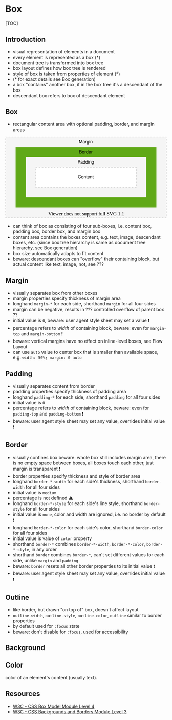 # Box

[TOC]



## Introduction

- visual representation of elements in a document
- every element is represented as a box (*)
- document tree is transformed into box tree
- box layout defines how box tree is rendered
- style of box is taken from properties of element (*)
- (* for exact details see Box generation)
- a box "contains" another box, if in the box tree it's a descendant of the box
- descendant box refers to box of descendant element



## Box

- rectangular content area with optional padding, border, and margin areas

![box](illustrations/box.svg)

- can think of box as consisting of four sub-boxes, i.e. content box, padding box, border box, and margin box
- content area contains the boxes content, e.g. text, image, descendant boxes, etc.
(since box tree hierarchy is same as document tree hierarchy, see Box generation)
- box size automatically adapts to fit content
- beware: descendant boxes can "overflow" their containing block, but actual content like text, image, not, see ???

<!-- TODO see css-break-4
a box can "break" into fragments, e.g. end of line, end of page on print, etc.
e.g. inline-level box which establishes a flow FC and has a block-level child box
-->



## Margin

- visually separates box from other boxes
- margin properties specify thickness of margin area
- longhand `margin-*` for each side, shorthand `margin` for all four sides
- margin can be negative, results in ??? controlled overflow of parent box ??
- initial value is `0`, beware: user agent style sheet may set a value ❗️
- percentage refers to _width_ of containing block, beware: even for `margin-top` and `margin-bottom` ❗️
- beware: vertical margins have no effect on inline-level boxes, see Flow Layout
- can use `auto` value to center box that is smaller than available space, e.g. `width: 50%; margin: 0 auto`

<!-- ToDo: margin collapse, see CSS2 8.3.1
? only vertical margins collapse
? in all FCs, or only in block layout ?
? margins DO collapse accross flow formatting context boundaries but not accross flow-root boundaries

beware: setting borders disables margin collapse !!!?!!!

not for out-of-flow boxes

BEWARE: vertical margins collapse between visually adjacent boxes, not necessary siblings in box tree, e.g. child in a deep flow FC chain with margin of sibling of highest ancestor establishing box??
very prone to error !!!
disables possibility for `box-sizing: margin-box`

one of the worst design choices, CSS should have version number to not need to be backwards compatible to be able to fix these issues ⚠️⚠️⚠️
-->

<!--  ToDo: see css-break-4
Margins adjoining a fragmentation break are sometimes truncated, e.g. on print
 -->



## Padding

- visually separates content from border
- padding properties specify thickness of padding area
- longhand `padding-*` for each side, shorthand `padding` for all four sides
- initial value is `0`
- percentage refers to _width_ of containing block, beware: even for `padding-top` and `padding-bottom` ❗️
- beware: user agent style sheet may set any value, overrides initial value ❗️



## Border

- visually confines box
beware: whole box still includes margin area, there is no empty space between boxes, all boxes touch each other, just margin is transparent ❗️
- border properties specify thickness and style of border area
- longhand `border-*-width` for each side's thickness, shorthand `border-width` for all four sides
- initial value is `medium`
- percentage is not defined ⚠️
- longhand `border-*-style` for each side's line style, shorthand `border-style` for all four sides
- initial value is `none`, color and width are ignored, i.e. no border by default ❗️
- longhand `border-*-color` for each side's color, shorthand `border-color` for all four sides
- initial value is value of `color` property
- shorthand `border-*` combines `border-*-width`, `border-*-color`, `border-*-style`, in any order
- shorthand `border` combines `border-*`, can't set different values for each side, unlike `margin` and `padding`
- beware: `border` resets all other border properties to its initial value ❗️
- beware: user agent style sheet may set any value, overrides initial value ❗️



## Outline

- like border, but drawn "on top of" box, doesn't affect layout
- `outline-width`, `outline-style`, `outline-color`, `outline` similar to border properties
- by default used for `:focus` state
- beware: don't disable for `:focus`, used for accessibility



## Background

<!-- ToDo: incorporate tmp Background -->



## Color

<!-- ToDo: see css-color -->

color of an element's content (usually text).



## Resources

- [W3C - CSS Box Model Module Level 4](https://www.w3.org/TR/css-box-4/)
- [W3C - CSS Backgrounds and Borders Module Level 3](https://www.w3.org/TR/css-backgrounds-3/)